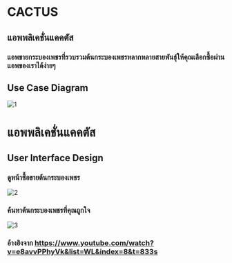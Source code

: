 # CACTUS
## แอพพลิเคชั่นแคคตัส
### แอพขายกระบองเพชรที่รวบรวมต้นกระบองเพชรหลากหลายสายพันธุ์ให้คุณเลือกซื้อผ่านแอพของเราได้ง่ายๆ

## Use Case Diagram
![1](https://user-images.githubusercontent.com/114046284/203303490-66b689ce-5c2c-4fbc-8daf-8aafc6d5e12c.png)


# แอพพลิเคชั่นแคคตัส
## User Interface Design
### ดูหน้าซื้อขายต้นกระบองเพชร
![2](https://user-images.githubusercontent.com/114046284/203303800-ef1e0ef3-ae31-4d25-9fa8-d38199cda59f.png)

### ค้นหาต้นกระบองเพชรที่คุณถูกใจ
![3](https://user-images.githubusercontent.com/114046284/203303833-990a0c13-38b7-42c1-974b-2381d2e88dbf.png)

### อ้างอิงจาก https://www.youtube.com/watch?v=e8avvPPhyVk&list=WL&index=8&t=833s
